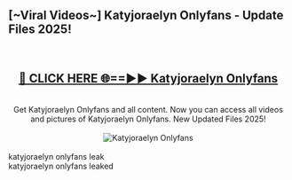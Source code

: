 <h2>[~Viral Videos~] Katyjoraelyn Onlyfans - Update Files 2025!</h2>
<br>
<div align="center">
<h2><a href="https://betterlinks.top/A2PfLJ" rel="nofollow">🔴 CLICK HERE 🌐==►► Katyjoraelyn Onlyfans</a></h2>
<br>
Get Katyjoraelyn Onlyfans and all content. Now you can access all videos and pictures of Katyjoraelyn Onlyfans. New Updated Files 2025!
<br>
<br>
<a href="https://betterlinks.top/A2PfLJ" rel="nofollow" data-target="animated-image.originalLink"><img src="https://i.ibb.co.com/WyWwxjT/player-gif2.gif" alt="Katyjoraelyn Onlyfans" style="max-width: 100%; display: inline-block;" data-target="animated-image.originalImage"></a>
</div>
<br>
katyjoraelyn onlyfans leak<br>
katyjoraelyn onlyfans leaked